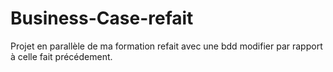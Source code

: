 # Business-Case-refait
Projet en parallèle de ma formation refait avec une bdd modifier par rapport à celle fait précédement.
